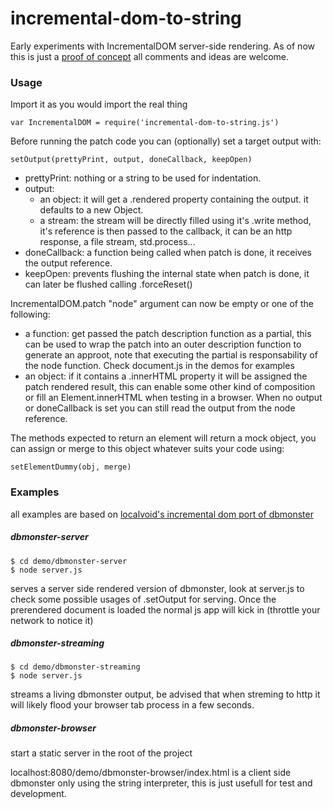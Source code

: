 # incremental-dom-to-string
Early experiments with IncrementalDOM server-side rendering. As of now this is just a [proof of concept](https://github.com/google/incremental-dom/issues/50) all comments and ideas are welcome.

### Usage
Import it as you would import the real thing
```
var IncrementalDOM = require('incremental-dom-to-string.js')
```

Before running the patch code you can (optionally) set a target output with:
```
setOutput(prettyPrint, output, doneCallback, keepOpen)
```
- prettyPrint: nothing or a string to be used for indentation.
- output: 
  - an object: it will get a .rendered property containing the output. it defaults to a new Object.
  - a stream: the stream will be directly filled using it's .write method, it's reference is then passed to the callback, it can be an http response, a file stream, std.process...
- doneCallback: a function being called when patch is done, it receives the output reference.
- keepOpen: prevents flushing the internal state when patch is done, it can later be flushed calling .forceReset()

IncrementalDOM.patch "node" argument can now be empty or one of the following:
- a function: get passed the patch description function as a partial, this can be used to wrap the patch into an outer description function to generate an approot, note that executing the partial is responsability of the node function. Check document.js in the demos for examples
- an object: if it contains a .innerHTML property it will be assigned the patch rendered result, this can enable some other kind of composition or fill an Element.innerHTML when testing in a browser. When no output or doneCallback is set you can still read the output from the node reference.

The methods expected to return an element will return a mock object, you can assign or merge to this object whatever suits your code using:
```
setElementDummy(obj, merge)
```

### Examples
all examples are based on [localvoid's incremental dom port of dbmonster](https://github.com/localvoid/idom-dbmonster)

##### dbmonster-server
```
$ cd demo/dbmonster-server
$ node server.js
```
serves a server side rendered version of dbmonster, look at server.js to check some possible usages of .setOutput for serving. Once the prerendered document is loaded the normal js app will kick in (throttle your network to notice it)

##### dbmonster-streaming
```
$ cd demo/dbmonster-streaming
$ node server.js
```
streams a living dbmonster output, be advised that when streming to http it will likely flood your browser tab process in a few seconds.

##### dbmonster-browser
start a static server in the root of the project

localhost:8080/demo/dbmonster-browser/index.html is a client side dbmonster only using the string interpreter, this is just usefull for test and development.
